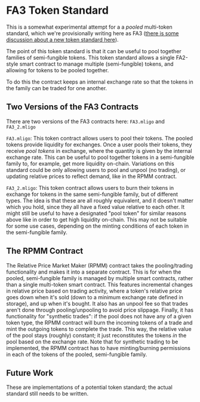 # FA3 Token Standard 

This is a somewhat experimental attempt for a a *pooled* multi-token standard, which we're provisionally writing here as FA3 ([there is some discussion about a new token standard here](https://forum.tezosagora.org/t/fa2-1-fa3-its-time/3704)).

The point of this token standard is that it can be useful to pool together families of semi-fungible tokens. This token standard allows a single FA2-style smart contract to manage multiple (semi-fungible) tokens, and allowing for tokens to be pooled together. 

To do this the contract keeps an internal exchange rate so that the tokens in the family can be traded for one another.

## Two Versions of the FA3 Contracts

There are two versions of the FA3 contracts here: `FA3.mligo` and `FA3_2.mligo`

`FA3.mligo`: 
This token contract allows users to pool their tokens. The pooled tokens provide liquidity for exchanges. Once a user pools their tokens, they receive *pool tokens* in exchange, where the quantity is given by the internal exchange rate. This can be useful to pool together tokens in a semi-fungible family to, for example, get more liquidity on-chain. Variations on this standard could be only allowing users to pool and unpool (no trading), or updating relative prices to reflect demand, like in the RPMM contract.

`FA3_2.mligo`: 
This token contract allows users to burn their tokens in exchange for tokens in the same semi-fungible family, but of different types. The idea is that these are all roughly equivalent, and it doesn't matter which you hold, since they all have a fixed value relative to each other. It might still be useful to have a designated "pool token" for similar reasons above like in order to get high liquidity on-chain. This may not be suitable for some use cases, depending on the minting conditions of each token in the semi-fungible family.

## The RPMM Contract
The Relative Price Market Maker (RPMM) contract takes the pooling/trading functionality and makes it into a separate contract. This is for when the pooled, semi-fungible family is managed by multiple smart contracts, rather than a single multi-token smart contract. This features incremental changes in relative price based on trading activity, where a token's relative price goes down when it's sold (down to a minimum exchange rate defined in storage), and up when it's bought. It also has an unpool fee so that trades aren't done through pooling/unpooling to avoid price slippage. Finally, it has functionality for "synthetic trades": if the pool does not have any of a given token type, the RPMM contract will burn the incoming tokens of a trade and mint the outgoing tokens to complete the trade. This way, the relative value of the pool stays (roughly) constant; it just reconstitutes the tokens *in* the pool based on the exchange rate. Note that for synthetic trading to be implemented, the RPMM contract has to have minting/burning permissions in each of the tokens of the pooled, semi-fungible family.

## Future Work
These are implementations of a potential token standard; the actual standard still needs to be written.